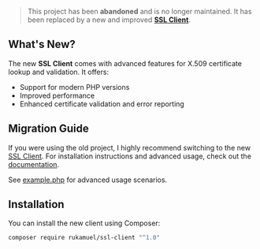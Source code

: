 > This project has been **abandoned** and is no longer maintained. It has been replaced by a new and improved **[SSL Client](https://github.com/rukamuel/ssl-client)**.

## What's New?
The new **SSL Client** comes with advanced features for X.509 certificate lookup and validation. It offers:
- Support for modern PHP versions
- Improved performance
- Enhanced certificate validation and error reporting

## Migration Guide
If you were using the old project, I highly recommend switching to the new [SSL Client](https://github.com/rukamuel/ssl-client). For installation instructions and advanced usage, check out the [documentation](https://github.com/rukamuel/ssl-client#readme).

See [example.php](https://github.com/rukamuel/ssl-client/blob/main/example.php) for advanced usage scenarios.

## Installation
You can install the new client using Composer:

```bash
composer require rukamuel/ssl-client "^1.0"
```
